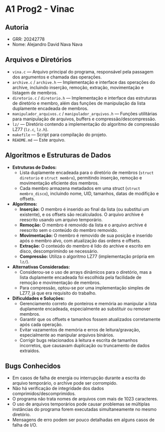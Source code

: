 # A1 Prog2 - Vinac

## Autoria
- GRR: 20242778
- Nome: Alejandro David Nava Nava

## Arquivos e Diretórios

- `vina.c` — Arquivo principal do programa, responsável pela passagem dos argumentos e chamada das operações.
- `archive.c` / `archive.h` — Implementação e interface das operações do archive, incluindo inserção, remoção, extração, movimentação e listagem de membros.
- `diretorio.c` / `diretorio.h` — Implementação e interface das estruturas de diretório e membro, além das funções de manipulação da lista duplamente encadeada de membros.
- `manipulador_arquivos.c` / `manipulador_arquivos.h` — Funções utilitárias para manipulação de arquivos, buffers e compressão/descompressão.
- `lz/` — Diretório contendo a implementação do algoritmo de compressão LZ77 (`lz.c`, `lz.h`).
- `makefile` — Script para compilação do projeto.
- `README.md` — Este arquivo.

## Algoritmos e Estruturas de Dados

- **Estruturas de Dados:**
  - Lista duplamente encadeada para o diretório de membros (`struct diretorio` e `struct membro`), permitindo inserção, remoção e movimentação eficiente dos membros.
  - Cada membro armazena metadados em uma struct (`struct membro_disco`), incluindo nome, UID, tamanhos, datas de modifição e offsets.
- **Algoritmos:**
  - **Inserção:** O membro é inserido ao final da lista (ou substitui um existente), e os offsets são recalculados. O arquivo archive é reescrito usando um arquivo temporário.
  - **Remoção:** O membro é removido da lista e o arquivo archive é reescrito sem o conteúdo do membro removido.
  - **Movimentação:** O membro é removido de sua posição e inserido após o membro alvo, com atualização das ordens e offsets.
  - **Extração:** O conteúdo do membro é lido do archive e escrito em disco, descomprimindo se necessário.
  - **Compressão:** Utiliza o algoritmo LZ77 (implementação própria em `lz/`).
- **Alternativas Consideradas:**
  - Considerou-se o uso de arrays dinâmicos para o diretório, mas a lista duplamente encadeada foi escolhida pela facilidade de remoção e movimentação de membros.
  - Para compressão, optou-se por uma implementação simples de LZ77, já que era requisito do trabalho.
- **Dificuldades e Soluções:**
  - Gerenciamento correto de ponteiros e memória ao manipular a lista duplamente encadeada, especialmente ao substituir ou remover membros.
  - Garantir que os offsets e tamanhos fossem atualizados corretamente após cada operação.
  - Evitar vazamentos de memória e erros de leitura/gravação, especialmente ao manipular arquivos binários.
  - Corrigir bugs relacionados à leitura e escrita de tamanhos incorretos, que causavam duplicação ou truncamento de dados extraídos.

## Bugs Conhecidos

- Em casos de falha de energia ou interrupção durante a escrita do arquivo temporário, o archive pode ser corrompido.
- Não há verificação de integridade dos dados comprimidos/descomprimidos.
- O programa não trata nomes de arquivos com mais de 1023 caracteres.
- O uso de arquivos temporários pode causar problemas se múltiplas instâncias do programa forem executadas simultaneamente no mesmo diretório.
- Mensagens de erro podem ser pouco detalhadas em alguns casos de falha de I/O.

